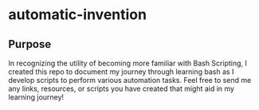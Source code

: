 # automatic-invention

## Purpose
In recognizing the utility of becoming more familiar with Bash Scripting, I created this repo to document my journey through learning bash as I develop scripts to perform various automation tasks. Feel free to send me any links, resources, or scripts you have created that might aid in my learning journey! 
